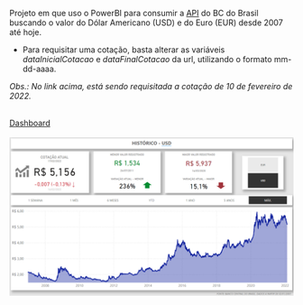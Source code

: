 Projeto em que uso o PowerBI para consumir a 
<a href="https://olinda.bcb.gov.br/olinda/servico/PTAX/versao/v1/odata/CotacaoMoedaPeriodoFechamento(codigoMoeda='USD',dataInicialCotacao='02-10-2022',dataFinalCotacao='02-10-2022')?%24select=cotacaoCompra">API</a> 
do BC do Brasil buscando o valor do Dólar Americano (USD) e do Euro (EUR) desde 2007 até hoje.

* Para requisitar uma cotação, basta alterar as variáveis *dataInicialCotacao* e *dataFinalCotacao* da url, utilizando o formato mm-dd-aaaa.<br>

*Obs.: No link acima, está sendo requisitada a cotação de 10 de fevereiro de 2022.*

<br>
<a href="https://app.powerbi.com/view?r=eyJrIjoiOTI4NGVmMmQtOWJkZS00MTRmLWE3YTktODYyYWQzYjhmNjA0IiwidCI6ImRjZDI0NDU1LWVkMzQtNDJhZi1hZmJmLTczMzg1ODExMTU5OCJ9">Dashboard</a>
<br>
<br>

<div align="center">
	<img src="https://github.com/JCazarotto/exchange-rate-USD-BRL/blob/master/dashboard_pbi.png" alt="Dashboard PowerBI"/>
</div> 
